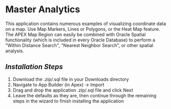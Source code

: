 # Master Analytics
This application contains numerous examples of visualizing coordinate data on a map. Use Map Markers, Lines or Polygons, or the Heat Map feature. The APEX Map Region can easily be combined with Oracle Spatial functionality (which is included in every Oracle Database) to perform a "Within Distance Search", "Nearest Neighbor Search", or other spatial analysis.

 
 ***Installation Steps***
------------------------------------
1. Download the .zip/.sql file in your Downloads directory
2. Navigate to App Builder (in Apex) -> Import
3. Drag and drop the application .zip/.sql file and click Next
4. Leave the defaults as they are, then continue through the remaining steps in the wizard to finish installing the application
